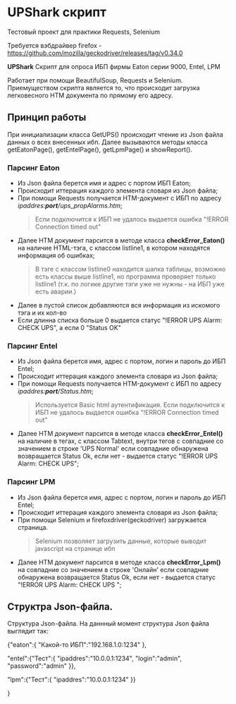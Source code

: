 # UPShark скрипт

Тестовый проект для практики Requests, Selenium

Требуется вэбдрайвер firefox - https://github.com/mozilla/geckodriver/releases/tag/v0.34.0

**UPShark** Скрипт для опроса ИБП фирмы Eaton серии 9000, Entel, LPM

Работает при помощи BeautifulSoup, Requests и Selenium.
Приемуществом скрипта является то, что происходит загрузка легковесного HTM документа по прямому его адресу. 

## Принцип работы 

При инициализации класса GetUPS() происходит чтение из Json файла данных о всех внесенных ибп.
Далее вызываются методы класса getEatonPage(), getEntelPage(), getLpmPage() и showReport().

### Парсинг Eaton
 - Из Json файла берется имя и адрес с портом ИБП Eaton;
 - Происходит иттерация каждого элемента словаря из Json файла;
 - При помощи Requests получается HTM-документ с ИБП по адресу *ipaddres:**port**/ups_propAlarms.htm*;
    > Если подключится к ИБП не удалось выдается ошибка "!ERROR Connection timed out"
 - Далее HTM документ парсится в методе класса **checkError_Eaton()** на наличие HTML-тэга, с классом listline1, в котором находятся информация об ошибках;
    > В тэге с классом listline0 находится шапка таблицы, возможно есть классы выше listline1,
        но программа проверяет только listline1  (т.к. по логике другие тэги уже не нужны - на ИБП уже есть аварии.)
 - Далее в пустой список добавляются вся информация из искомого тэга и их кол-во
 - Если длинна списка больше 0 выдается статус "!ERROR UPS Alarm: CHECK UPS", а если 0 "Status OK"
 
### Парсинг Entel
 - Из Json файла берется имя, адрес с портом, логин и пароль до ИБП Entel;
 - Происходит иттерация каждого элемента словаря из Json файла;
 - При помощи Requests получается HTM-документ с ИБП по адресу *ipaddres:**port**/Status.htm*;
    > Используется Basic html аутентификация.
    > Если подключится к ИБП не удалось выдается ошибка "!ERROR Connection timed out"
 - Далее HTM документ парсится в методе класса **checkError_Entel()** на наличие в тегах, с классом Tabtext, внутри тегов с совпадние со значением в строке 'UPS Normal' если совпадние обнаружена возвращается Status Ok, если нет - выдается статус "!ERROR UPS Alarm: CHECK UPS";

### Парсинг LPM 
 - Из Json файла берется имя, адрес с портом, логин и пароль до ИБП Entel;
 - Происходит иттерация каждого элемента словаря из Json файла;
 - При помощи Selenium и firefoxdriver(geckodriver) загружается страница. 
   >Selenium позволяет загрузить данные, которые выводит javascript на странице ибп
 - Далее HTM документ парсится в методе класса **checkError_Lpm()** на совпадние со значением в строке 'Онлайн' если совпадние обнаружена возвращается Status Ok, если нет - выдается статус "!ERROR UPS Alarm: CHECK UPS ";



## Структра Json-файла.
Структура Json-файла. На даннный момент структура Json файла выглядит так:

{"eaton":{
    "Какой-то ИБП":"192.168.1.0:1234"
},

"entel":{"Тест":{
    "ipaddres":"10.0.0.1:1234",
    "login":"admin",
    "password":"admin"
    }},

"lpm":{"Тест":{
    "ipaddres":"10.0.0.1:1234"
    }}

}
